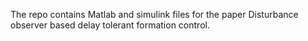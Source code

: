 The repo contains Matlab and simulink files for the paper Disturbance observer based delay tolerant formation control. 
 
 
